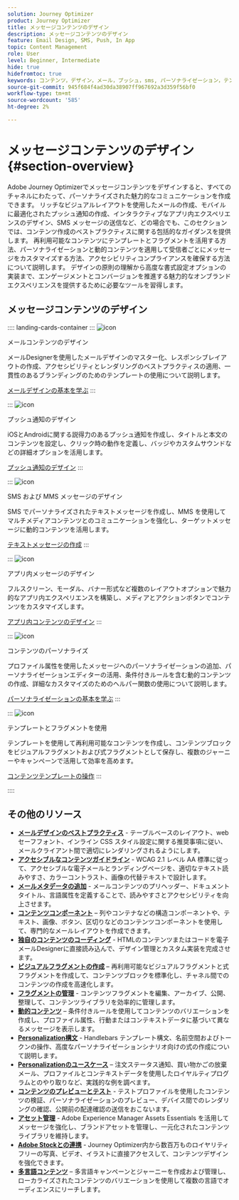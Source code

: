 ```yaml
---
solution: Journey Optimizer
product: Journey Optimizer
title: メッセージコンテンツのデザイン
description: メッセージコンテンツのデザイン
feature: Email Design, SMS, Push, In App
topic: Content Management
role: User
level: Beginner, Intermediate
hide: true
hidefromtoc: true
keywords: コンテンツ，デザイン，メール，プッシュ，sms, パーソナライゼーション，テンプレート
source-git-commit: 945f684f4ad30da38907ff967692a3d359f56bf0
workflow-type: tm+mt
source-wordcount: '585'
ht-degree: 2%

---
```


# メッセージコンテンツのデザイン{#section-overview}

Adobe Journey Optimizerでメッセージコンテンツをデザインすると、すべてのチャネルにわたって、パーソナライズされた魅力的なコミュニケーションを作成できます。 リッチなビジュアルレイアウトを使用したメールの作成、モバイルに最適化されたプッシュ通知の作成、インタラクティブなアプリ内エクスペリエンスのデザイン、SMS メッセージの送信など、どの場合でも、このセクションでは、コンテンツ作成のベストプラクティスに関する包括的なガイダンスを提供します。 再利用可能なコンテンツにテンプレートとフラグメントを活用する方法、パーソナライゼーションと動的コンテンツを適用して受信者ごとにメッセージをカスタマイズする方法、アクセシビリティコンプライアンスを確保する方法について説明します。 デザインの原則の理解から高度な書式設定オプションの実装まで、エンゲージメントとコンバージョンを推進する魅力的なオンブランドエクスペリエンスを提供するために必要なツールを習得します。

## メッセージコンテンツのデザイン

:::: landing-cards-container
:::
![icon](https://cdn.experienceleague.adobe.com/icons/list-check.svg?lang=ja)

メールコンテンツのデザイン

メールDesignerを使用したメールデザインのマスター化、レスポンシブレイアウトの作成、アクセシビリティとレンダリングのベストプラクティスの適用、一貫性のあるブランディングのためのテンプレートの使用について説明します。

[メールデザインの基本を学ぶ](../email/get-started-email-design.md)
:::

:::
![icon](https://cdn.experienceleague.adobe.com/icons/paper-plane.svg?lang=ja)

プッシュ通知のデザイン

iOSとAndroidに関する説得力のあるプッシュ通知を作成し、タイトルと本文のコンテンツを設定し、クリック時の動作を定義し、バッジやカスタムサウンドなどの詳細オプションを活用します。

[プッシュ通知のデザイン](../push/design-push.md)
:::

:::
![icon](https://cdn.experienceleague.adobe.com/icons/message.svg?lang=ja)

SMS および MMS メッセージのデザイン

SMS でパーソナライズされたテキストメッセージを作成し、MMS を使用してマルチメディアコンテンツとのコミュニケーションを強化し、ターゲットメッセージに動的コンテンツを活用します。

[テキストメッセージの作成](../sms/create-sms.md)
:::

:::
![icon](https://cdn.experienceleague.adobe.com/icons/mobile.svg?lang=ja)

アプリ内メッセージのデザイン

フルスクリーン、モーダル、バナー形式など複数のレイアウトオプションで魅力的なアプリ内エクスペリエンスを構築し、メディアとアクションボタンでコンテンツをカスタマイズします。

[アプリ内コンテンツのデザイン](../in-app/design-in-app.md)
:::

:::
![icon](https://cdn.experienceleague.adobe.com/icons/screwdriver-wrench.svg?lang=ja)

コンテンツのパーソナライズ

プロファイル属性を使用したメッセージへのパーソナライゼーションの追加、パーソナライゼーションエディターの活用、条件付きルールを含む動的コンテンツの作成、詳細なカスタマイズのためのヘルパー関数の使用について説明します。

[パーソナライゼーションの基本を学ぶ](../personalization/personalize.md)
:::

:::
![icon](https://cdn.experienceleague.adobe.com/icons/puzzle-piece.svg?lang=ja)

テンプレートとフラグメントを使用

テンプレートを使用して再利用可能なコンテンツを作成し、コンテンツブロックをビジュアルフラグメントおよび式フラグメントとして保存し、複数のジャーニーやキャンペーンで活用して効率を高めます。

[コンテンツテンプレートの操作](../content-management/use-content-templates.md)
:::

::::


## その他のリソース

- **[メールデザインのベストプラクティス](../email/get-started-email-design.md#best-practices)** - テーブルベースのレイアウト、web セーフフォント、インライン CSS スタイル設定に関する推奨事項に従い、メールクライアント間で適切にレンダリングされるようにします。
- **[アクセシブルなコンテンツガイドライン](../email/accessible-content.md)** - WCAG 2.1 レベル AA 標準に従って、アクセシブルな電子メールとランディングページを、適切なテキスト読みやすさ、カラーコントラスト、画像の代替テキストで設計します。
- **[メールメタデータの追加](../email/email-metadata.md)** - メールコンテンツのプリヘッダー、ドキュメントタイトル、言語属性を定義することで、読みやすさとアクセシビリティを向上させます。
- **[コンテンツコンポーネント](../email/content-components.md)** – 列やコンテナなどの構造コンポーネントや、テキスト、画像、ボタン、区切りなどのコンテンツコンポーネントを使用して、専門的なメールレイアウトを作成できます。
- **[独自のコンテンツのコーディング](../email/code-content.md)** - HTMLのコンテンツまたはコードを電子メールDesignerに直接読み込んで、デザイン管理とカスタム実装を完成させます。
- **[ビジュアルフラグメントの作成](../content-management/create-fragments.md)** – 再利用可能なビジュアルフラグメントと式フラグメントを作成して、コンテンツブロックを標準化し、チャネル間でのコンテンツの作成を高速化します。
- **[フラグメントの管理](../content-management/manage-fragments.md)** - コンテンツフラグメントを編集、アーカイブ、公開、整理して、コンテンツライブラリを効率的に管理します。
- **[動的コンテンツ](../personalization/dynamic-content.md)** – 条件付きルールを使用してコンテンツのバリエーションを作成し、プロファイル属性、行動またはコンテキストデータに基づいて異なるメッセージを表示します。
- **[Personalization構文](../personalization/personalization-syntax.md)** - Handlebars テンプレート構文、名前空間およびトークンの操作、高度なパーソナライゼーションシナリオ向けの式の作成について説明します。
- **[Personalizationのユースケース](../personalization/personalization-use-case.md)** – 注文ステータス通知、買い物かごの放棄メール、プロファイルとコンテキストデータを使用したロイヤルティプログラムとのやり取りなど、実践的な例を調べます。
- **[コンテンツのプレビューとテスト](../content-management/preview-test.md)** - テストプロファイルを使用したコンテンツの検証、パーソナライゼーションのプレビュー、デバイス間でのレンダリングの確認、公開前の配達確認の送信をおこないます。
- **[アセット管理](../integrations/assets.md)** - Adobe Experience Manager Assets Essentials を活用してメッセージを強化し、ブランドアセットを管理し、一元化されたコンテンツライブラリを維持します。
- **[Adobe Stockとの連携](../integrations/stock.md)** - Journey Optimizer内から数百万ものロイヤリティフリーの写真、ビデオ、イラストに直接アクセスして、コンテンツデザインを強化できます。
- **[多言語コンテンツ](../content-management/multilingual-gs.md)** – 多言語キャンペーンとジャーニーを作成および管理し、ローカライズされたコンテンツのバリエーションを使用して複数の言語でオーディエンスにリーチします。

